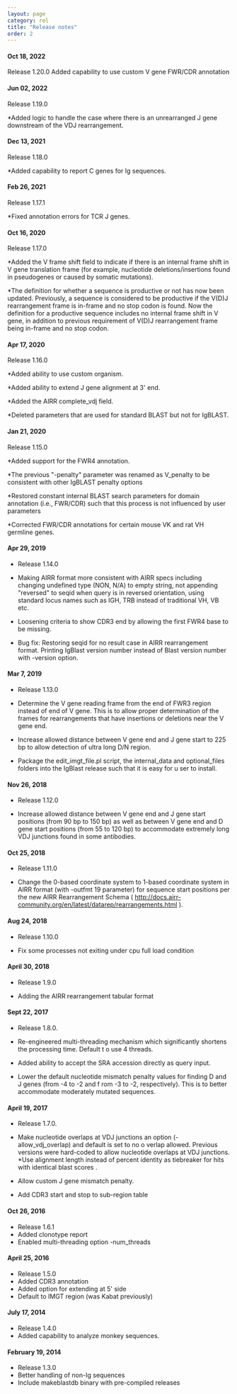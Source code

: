 ```yaml
---
layout: page
category: rel
title: "Release notes"
order: 2
---
```


#### Oct 18, 2022
Release 1.20.0
Added capability to use custom V gene FWR/CDR annotation

#### Jun 02, 2022
Release 1.19.0

*Added logic to handle the case where there is an unrearranged J gene downstream of the VDJ rearrangement. 

#### Dec 13, 2021
Release 1.18.0

*Added capability to report C genes for Ig sequences.

#### Feb 26, 2021
Release 1.17.1

*Fixed annotation errors for TCR J genes.

#### Oct 16, 2020
Release 1.17.0

*Added the V frame shift field to indicate if there is an internal frame shift in V gene translation frame (for example, nucleotide deletions/insertions found in pseudogenes or caused by somatic mutations).

*The definition for whether a sequence is productive or not has now been updated.  Previously, a sequence is considered to be productive if the V(D)J rearrangement frame is in-frame and no stop codon is found.  Now the definition for a productive sequence includes no internal frame shift in V gene, in addition to previous requirement of V(D)J rearrangement frame being in-frame and no stop codon.

#### Apr 17, 2020
Release 1.16.0

*Added ability to use custom organism.  

*Added ability to extend J gene alignment at 3' end.

*Added the AIRR complete_vdj field.

*Deleted parameters that are used for standard BLAST but not for IgBLAST.

#### Jan 21, 2020
Release 1.15.0

*Added support for the FWR4 annotation.

*The previous "-penalty" parameter was renamed as V_penalty to be consistent with other IgBLAST penalty options

*Restored constant internal BLAST search parameters for domain annotation (i.e., FWR/CDR) such that this process is not influenced by user parameters

*Corrected FWR/CDR annotations for certain mouse VK and rat VH germline genes.

#### Apr 29, 2019
* Release 1.14.0

* Making AIRR format more consistent with AIRR specs including changing undefined type (NON, N/A) to empty string, not appending "reversed" to seqid when query is in reversed orientation, using standard locus names such as IGH, TRB instead of traditional VH, VB etc.

* Loosening criteria to show CDR3 end by allowing the first FWR4 base to be missing.

* Bug fix: Restoring seqid for no result case in AIRR rearrangement format.  Printing IgBlast version number instead of Blast version number with -version option.

#### Mar 7, 2019
* Release 1.13.0
* Determine the V gene reading frame from the end of FWR3 region instead of end of V gene.  This is to allow proper determination of the
 frames for rearrangements that have insertions or deletions near the V gene end.

* Increase allowed distance between V gene end and J gene start to 225 bp to allow detection of ultra long D/N region.

* Package the edit_imgt_file.pl script, the internal_data and optional_files folders into the IgBlast release such that it is easy for u
ser to install.

#### Nov 26, 2018
* Release 1.12.0

* Increase allowed distance between V gene end and J gene start positions (from 90 bp to 150 bp) as well as between V gene end and D gene start positions (from 55 to 120 bp) to accommodate extremely long VDJ junctions found in some antibodies. 

#### Oct 25, 2018

* Release 1.11.0

* Change the 0-based coordinate system to 1-based coordinate system in AIRR format (with -outfmt 19 parameter) for sequence start positions per the new AIRR Rearrangement Schema ( http://docs.airr-community.org/en/latest/datarep/rearrangements.html ).


#### Aug 24, 2018

* Release 1.10.0

* Fix some processes not exiting under cpu full load condition

#### April 30, 2018

* Release 1.9.0

* Adding the AIRR rearrangement tabular format	

#### Sept 22, 2017

* Release 1.8.0.

* Re-engineered multi-threading mechanism which significantly shortens the processing time. Default t
o use 4 threads.

* Added ability to accept the SRA accession directly as query input.

* Lower the default nucleotide mismatch penalty values for finding D and J genes (from -4 to -2 and f
rom -3 to -2, respectively). This is to better accommodate moderately mutated sequences. 

#### April 19, 2017

* Release 1.7.0.

* Make nucleotide overlaps at VDJ junctions an option (-allow_vdj_overlap) and default is set to no o
verlap allowed.  Previous versions were hard-coded to allow nucleotide overlaps at VDJ junctions.
*Use alignment length instead of percent identity as tiebreaker for hits with identical blast scores
.
* Allow custom J gene mismatch penalty.
* Add CDR3 start and stop to sub-region table

#### Oct 26, 2016

* Release 1.6.1
* Added clonotype report
* Enabled multi-threading option -num_threads

#### April 25, 2016

* Release 1.5.0
* Added CDR3 annotation 
* Added option for extending at 5' side
* Default to IMGT region (was Kabat previously)

#### July 17, 2014

* Release 1.4.0
* Added capability to analyze monkey sequences.

#### February 19, 2014

* Release 1.3.0
* Better handling of non-Ig sequences
* Include makeblastdb binary with pre-compiled releases
